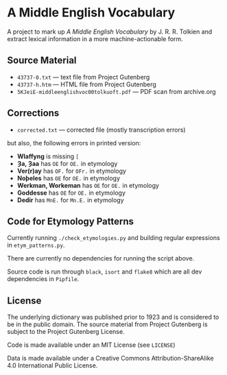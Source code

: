# A Middle English Vocabulary

A project to mark up _A Middle English Vocabulary_ by J. R. R. Tolkien and extract lexical information in a more machine-actionable form.


## Source Material

* `43737-0.txt` — text file from Project Gutenberg
* `43737-h.htm` — HTML file from Project Gutenberg
* `5KJeiE-middleenglishvoc00tolkuoft.pdf` — PDF scan from archive.org


## Corrections

* `corrected.txt` — corrected file (mostly transcription errors)

but also, the following errors in printed version:

* **Wlaffyng** is missing `[`
* **Ȝa, Ȝaa** has `OE` for `OE.` in etymology
* **Ver(r)ay** has `OF.` for `OFr.` in etymology
* **Noþeles** has `OE` for `OE.` in etymology
* **Werkman, Workeman** has `OE` for `OE.` in etymology
* **Goddesse** has `OE` for `OE.` in etymology
* **Dedir** has `MnE.` for `Mn.E.` in etymology


## Code for Etymology Patterns

Currently running `./check_etymologies.py` and building regular expressions in `etym_patterns.py`.

There are currently no dependencies for running the script above.

Source code is run through `black`, `isort` and `flake8` which are all dev dependencies in `Pipfile`.


## License

The underlying dictionary was published prior to 1923 and is considered to be in the public domain. The source material from Project Gutenberg is subject to the Project Gutenberg License.

Code is made available under an MIT License (see `LICENSE`)

Data is made available under a Creative Commons Attribution-ShareAlike 4.0 International Public License.
